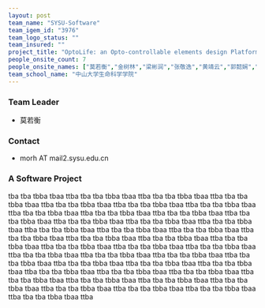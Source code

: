 ```yaml
---
layout: post
team_name: "SYSU-Software"
team_igem_id: "3976"
team_logo_status: ""
team_insured: ""
project_title: "OptoLife: an Opto-controllable elements design Platform To build Opto-controllable Lives with InFinitE possibilities"
people_onsite_count: 7
people_onsite_names: ["莫若衡","金树林","梁彬润","张敬逸","黄靖云","郭懿娴","曾宇康"]
team_school_name: "中山大学生命科学学院"
---
```



### Team Leader
* 莫若衡

### Contact
* morh AT mail2.sysu.edu.cn

### A Software Project

tba tba tbba tbaa ttba tba tba tbba tbaa ttba tba tba tbba tbaa ttba tba tba tbba tbaa ttba tba tba tbba tbaa ttba tba tba tbba tbaa ttba tba tba tbba tbaa ttba tba tba tbba tbaa ttba tba tba tbba tbaa ttba tba tba tbba tbaa ttba tba tba tbba tbaa ttba tba tba tbba tbaa ttba tba tba tbba tbaa ttba tba tba tbba tbaa ttba tba tba tbba tbaa ttba tba tba tbba tbaa ttba tba tba tbba tbaa ttba tba tba tbba tbaa ttba tba tba tbba tbaa ttba tba tba tbba tbaa ttba tba tba tbba tbaa ttba tba tba tbba tbaa ttba tba tba tbba tbaa ttba tba tba tbba tbaa ttba tba tba tbba tbaa ttba tba tba tbba tbaa ttba tba tba tbba tbaa ttba tba tba tbba tbaa ttba tba tba tbba tbaa ttba tba tba tbba tbaa ttba tba tba tbba tbaa ttba tba tba tbba tbaa ttba tba tba tbba tbaa ttba tba tba tbba tbaa ttba tba tba tbba tbaa ttba tba tba tbba tbaa ttba tba tba tbba tbaa ttba tba tba tbba tbaa ttba tba tba tbba tbaa ttba tba tba tbba tbaa ttba tba tba tbba tbaa ttba tba tba tbba tbaa ttba 
